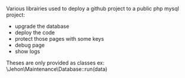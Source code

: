 
Various librairies used to deploy a github project to a public php mysql project:
- upgrade the database
- deploy the code
- protect those pages with some keys
- debug page
- show logs

Theses are only provided as classes
ex: \Jehon\Maintenance\Database::run(data)
